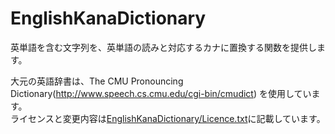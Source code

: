 # EnglishKanaDictionary
英単語を含む文字列を、英単語の読みと対応するカナに置換する関数を提供します。

大元の英語辞書は、The CMU Pronouncing Dictionary(http://www.speech.cs.cmu.edu/cgi-bin/cmudict) を使用しています。  
ライセンスと変更内容は[EnglishKanaDictionary/Licence.txt](EnglishKanaDictionary/Licence.txt)に記載しています。
